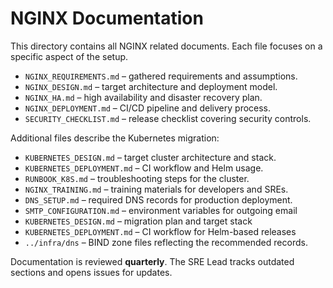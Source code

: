 # NGINX Documentation

This directory contains all NGINX related documents. Each file focuses on a specific aspect of the setup.

- `NGINX_REQUIREMENTS.md` – gathered requirements and assumptions.
- `NGINX_DESIGN.md` – target architecture and deployment model.
- `NGINX_HA.md` – high availability and disaster recovery plan.
- `NGINX_DEPLOYMENT.md` – CI/CD pipeline and delivery process.
- `SECURITY_CHECKLIST.md` – release checklist covering security controls.

Additional files describe the Kubernetes migration:
- `KUBERNETES_DESIGN.md` – target cluster architecture and stack.
- `KUBERNETES_DEPLOYMENT.md` – CI workflow and Helm usage.
- `RUNBOOK_K8S.md` – troubleshooting steps for the cluster.
- `NGINX_TRAINING.md` – training materials for developers and SREs.
- `DNS_SETUP.md` – required DNS records for production deployment.
- `SMTP_CONFIGURATION.md` – environment variables for outgoing email
- `KUBERNETES_DESIGN.md` – migration plan and target stack
- `KUBERNETES_DEPLOYMENT.md` – CI workflow for Helm-based releases
- `../infra/dns` – BIND zone files reflecting the recommended records.

Documentation is reviewed **quarterly**. The SRE Lead tracks outdated sections and opens issues for updates.
